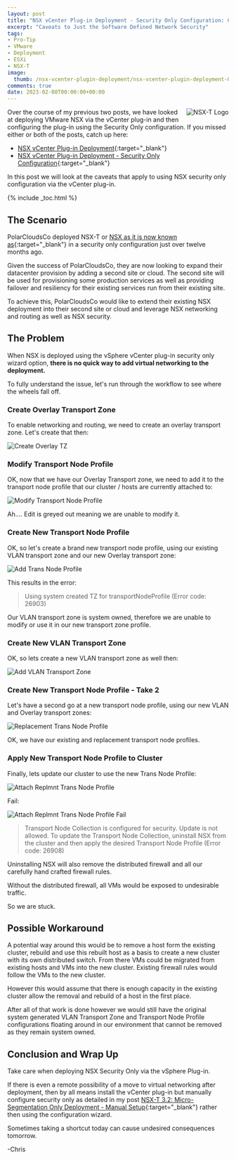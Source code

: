 ```yaml
---
layout: post
title: "NSX vCenter Plug-in Deployment - Security Only Configuration: Caveats" 
excerpt: "Caveats to Just the Software Defined Network Security"
tags: 
- Pro-Tip
- VMware
- Deployment
- ESXi
- NSX-T
image:
  thumb: /nsx-vcenter-plugin-deployment/nsx-vcenter-plugin-deployment-00.png
comments: true
date: 2023-02-08T00:00:00+00:00
---
```

<img style="float: right; margin: 0px 0px 10px 10px;" alt="NSX-T Logo" src="/images/nsx-vcenter-plugin-deployment/nsx-vcenter-plugin-deployment-00.png">
Over the course of my previous two posts, we have looked at deploying VMware NSX via the vCenter plug-in and then configuring the plug-in using the Security Only configuration. If you missed either or both of the posts, catch up here:

- [NSX vCenter Plug-in Deployment](/nsx-vcenter-plugin-deployment/){:target="_blank"}
- [NSX vCenter Plug-in Deployment - Security Only Configuration](/nsx-vcenter-security-only/){:target="_blank"}

In this post we will look at the caveats that apply to using NSX security only configuration via the vCenter plug-in.

{% include _toc.html %}
## The Scenario
PolarCloudsCo deployed NSX-T or [NSX as it is now known as](https://blogs.vmware.com/partnernews/2022/04/nsx-data-center-name-change.html){:target="_blank"} in a security only configuration just over twelve months ago. 

Given the success of PolarCloudsCo, they are now looking to expand their datacenter provision by adding a second site or cloud. The second site will be used for provisioning some production services as well as providing failover and resiliency for their existing services run from their existing site.

To achieve this, PolarCloudsCo would like to extend their existing NSX deployment into their second site or cloud and leverage NSX networking and routing as well as NSX security.

## The Problem
When NSX is deployed using the vSphere vCenter plug-in security only wizard option, **there is no quick way to add virtual networking to the deployment.**

To fully understand the issue, let's run through the workflow to see where the wheels fall off.

### Create Overlay Transport Zone
To enable networking and routing, we need to create an overlay transport zone. Let's create that then:

<img style="display: block; margin-left: auto; margin-right: auto;" alt="Create Overlay TZ" src="/images/nsx-vcenter-security-only-caveats/nsx-vcenter-security-only-caveats-01.png">

### Modify Transport Node Profile
OK, now that we have our Overlay Transport zone, we need to add it to the transport node profile that our cluster / hosts are currently attached to:

<img style="display: block; margin-left: auto; margin-right: auto;" alt="Modify Transport Node Profile" src="/images/nsx-vcenter-security-only-caveats/nsx-vcenter-security-only-caveats-02.png">

Ah.... Edit is greyed out meaning we are unable to modify it.

### Create New Transport Node Profile
OK, so let's create a brand new transport node profile, using our existing VLAN transport zone and our new Overlay transport zone:

<img style="display: block; margin-left: auto; margin-right: auto;" alt="Add Trans Node Profile" src="/images/nsx-vcenter-security-only-caveats/nsx-vcenter-security-only-caveats-03.png">

This results in the error:
> Using system created TZ for transportNodeProfile (Error code: 26903)

Our VLAN transport zone is system owned, therefore we are unable to modify or use it in our new transport zone profile.

### Create New VLAN Transport Zone
OK, so lets create a new VLAN transport zone as well then:

<img style="display: block; margin-left: auto; margin-right: auto;" alt="Add VLAN Transport Zone" src="/images/nsx-vcenter-security-only-caveats/nsx-vcenter-security-only-caveats-04.png">

### Create New Transport Node Profile - Take 2
Let's have a second go at a new transport node profile, using our new VLAN and Overlay transport zones:

<img style="display: block; margin-left: auto; margin-right: auto;" alt="Replacement Trans Node Profile" src="/images/nsx-vcenter-security-only-caveats/nsx-vcenter-security-only-caveats-05.png">

OK, we have our existing and replacement transport node profiles.

### Apply New Transport Node Profile to Cluster
Finally, lets update our cluster to use the new Trans Node Profile:

<img style="display: block; margin-left: auto; margin-right: auto;" alt="Attach Replmnt Trans Node Profile" src="/images/nsx-vcenter-security-only-caveats/nsx-vcenter-security-only-caveats-06.png">

Fail:

<img style="display: block; margin-left: auto; margin-right: auto;" alt="Attach Replmnt Trans Node Profile Fail" src="/images/nsx-vcenter-security-only-caveats/nsx-vcenter-security-only-caveats-07.png">

> Transport Node Collection is configured for security. Update is not allowed. To update the Transport Node Collection, uninstall NSX from the cluster and then apply the desired Transport Node Profile (Error code: 26908)

Uninstalling NSX will also remove the distributed firewall and all our carefully hand crafted firewall rules. 

Without the distributed firewall, all VMs would be exposed to undesirable traffic.

So we are stuck. 

## Possible Workaround
A potential way around this would be to remove a host form the existing cluster, rebuild and use this rebuilt host as a basis to create a new cluster with its own distributed switch. From there VMs could be migrated from existing hosts and VMs into the new cluster. Existing firewall rules would follow the VMs to the new cluster.

However this would assume that there is enough capacity in the existing cluster allow the removal and rebuild of a host in the first place.

After all of that work is done however we would still have the original system generated VLAN Transport Zone and Transport Node Profile configurations floating around in our environment that cannot be removed as they remain system owned.

## Conclusion and Wrap Up
Take care when deploying NSX Security Only via the vSphere Plug-in. 

If there is even a remote possibility of a move to virtual networking after deployment, then by all means install the vCenter plug-in but manually configure security only as detailed in my post [NSX-T 3.2: Micro-Segmentation Only Deployment - Manual Setup](/nsx-t-3-2-manual-microsegmentation/){:target="_blank"} rather then using the configuration wizard.

Sometimes taking a shortcut today can cause undesired consequences tomorrow.

-Chris 